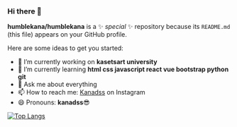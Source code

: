 ### Hi there 👋


**humblekana/humblekana** is a ✨ _special_ ✨ repository because its `README.md` (this file) appears on your GitHub profile.

Here are some ideas to get you started:

- 🔭 I’m currently working on **kasetsart university**
- 🌱 I’m currently learning **html css javascript react vue bootstrap python git**
- 💬 Ask me about everything
- 📫 How to reach me:  [Kanadss](https://www.instagram.com/kanadss/) on Instagram
- 😄 Pronouns: **kanadss**:sunglasses:


<!-- - 👯 I’m looking to collaborate on ...
- 🤔 I’m looking for help with ...
- ⚡ Fun fact: ... -->

[![Top Langs](https://github-readme-stats.vercel.app/api/top-langs/?username=anuraghazra)](https://github.com/anuraghazra/github-readme-stats)
